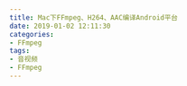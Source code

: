 ```yaml
---
title: Mac下FFmpeg、H264、AAC编译Android平台
date: 2019-01-02 12:11:30
categories: 
- FFmpeg
tags:
- 音视频
- FFmpeg
---
```


